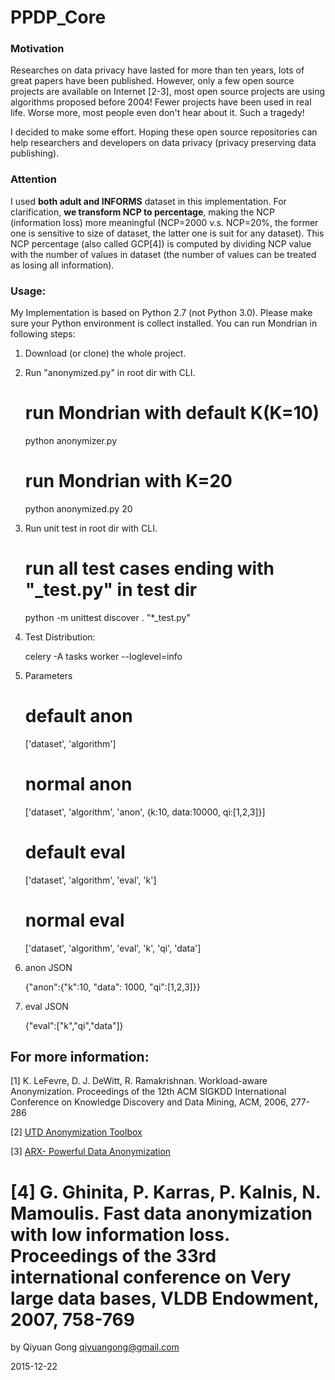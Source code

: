 PPDP_Core
===========================

### Motivation 
Researches on data privacy have lasted for more than ten years, lots of great papers have been published. However, only a few open source projects are available on Internet [2-3], most open source projects are using algorithms proposed before 2004! Fewer projects have been used in real life. Worse more, most people even don't hear about it. Such a tragedy! 

I decided to make some effort. Hoping these open source repositories can help researchers and developers on data privacy (privacy preserving data publishing).

### Attention
I used **both adult and INFORMS** dataset in this implementation. For clarification, **we transform NCP to percentage**, making the NCP (information loss) more meaningful (NCP=2000 v.s. NCP=20%, the former one is sensitive to size of dataset, the latter one is suit for any dataset). This NCP percentage (also called GCP[4]) is computed by dividing NCP value with the number of values in dataset (the number of values can be treated as losing all information).


### Usage:
My Implementation is based on Python 2.7 (not Python 3.0). Please make sure your Python environment is collect installed. You can run Mondrian in following steps: 

1) Download (or clone) the whole project. 

2) Run "anonymized.py" in root dir with CLI.


	# run Mondrian with default K(K=10)
	python anonymizer.py 
	
	# run Mondrian with K=20
	python anonymized.py 20

3) Run unit test in root dir with CLI.

    # run all test cases ending with "_test.py" in test dir
    python -m unittest discover . "*_test.py"

4) Test Distribution:

    celery -A tasks worker --loglevel=info

5) Parameters

	# default anon
	['dataset', 'algorithm']
	# normal anon
	['dataset', 'algorithm', 'anon', {k:10, data:10000, qi:[1,2,3]}]
	# default eval
	['dataset', 'algorithm', 'eval', 'k']
	# normal eval
	['dataset', 'algorithm', 'eval', 'k', 'qi', 'data']
	
6) anon JSON

	{"anon":{"k":10, "data": 1000, "qi":[1,2,3]}}
	
7) eval JSON

	{"eval":["k","qi","data"]}


## For more information:
[1] K. LeFevre, D. J. DeWitt, R. Ramakrishnan. Workload-aware Anonymization. Proceedings of the 12th ACM SIGKDD International Conference on Knowledge Discovery and Data Mining, ACM, 2006, 277-286


[2] [UTD Anonymization Toolbox](http://cs.utdallas.edu/dspl/cgi-bin/toolbox/index.php?go=home)

[3] [ARX- Powerful Data Anonymization](https://github.com/arx-deidentifier/arx)

[4] G. Ghinita, P. Karras, P. Kalnis, N. Mamoulis. Fast data anonymization with low information loss. Proceedings of the 33rd international conference on Very large data bases, VLDB Endowment, 2007, 758-769
==========================
by Qiyuan Gong
qiyuangong@gmail.com

2015-12-22
